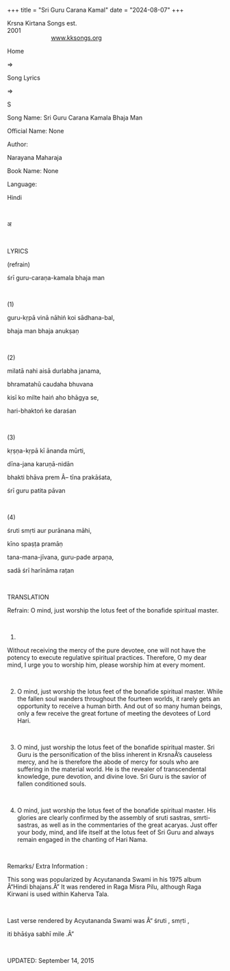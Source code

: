 +++ 
title = "Sri Guru Carana Kamal"
date = "2024-08-07"
+++

Krsna Kirtana Songs est.
2001                                                                                                                                    
            
www.kksongs.org








Home
 
⇒
 
Song Lyrics
 
⇒
 
S


Song
Name: Sri Guru Carana Kamala Bhaja Man


Official
Name: None


Author:

Narayana Maharaja


Book
Name: None


Language:

Hindi


 








अ








 


LYRICS


(refrain)


śrī
guru-caraṇa-kamala bhaja man


 


(1)


guru-kṛpā
vinā nāhiń koi sādhana-bal,


bhaja
man bhaja anukṣaṇ


 


(2)


milatā
nahi aisā durlabha janama,


bhramatahū
caudaha bhuvana


kisī
ko milte haiń aho bhāgya se,


hari-bhaktoń
ke daraśan


 


(3)


kṛṣṇa-kṛpā
kī ānanda mūrti,


dīna-jana
karuṇā-nidān


bhakti
bhāva prem Â– tīna prakāśata,


śrī
guru patita pāvan


 


(4)


śruti
smṛti aur purānana māhi,


kīno
spaṣṭa pramāṇ


tana-mana-jīvana,
guru-pade arpaṇa,


sadā
śrī harīnāma raṭan


 


TRANSLATION


Refrain:
O mind, just worship the lotus feet of the bonafide spiritual master. 


 


1)
Without receiving the mercy of the pure devotee, one will not have the potency
to execute regulative spiritual practices. Therefore, O my dear mind, I urge
you to worship him, please worship him at every moment.


 


2) O
mind, just worship the lotus feet of the bonafide spiritual master. While the
fallen soul wanders throughout the fourteen worlds, it rarely gets an
opportunity to receive a human birth. And out of so many human beings, only a
few receive the great fortune of meeting the devotees of Lord Hari.


 


3) O
mind, just worship the lotus feet of the bonafide spiritual master. Sri Guru is
the personification of the bliss inherent in KrsnaÂ’s causeless mercy, and he is
therefore the abode of mercy for souls who are suffering in the material world.
He is the revealer of transcendental knowledge, pure devotion, and divine love.
Sri Guru is the savior of fallen conditioned souls.


 


4) O
mind, just worship the lotus feet of the bonafide spiritual master. His glories
are clearly confirmed by the assembly of sruti sastras, smrti-sastras, as well
as in the commentaries of the great acaryas. Just offer your body, mind, and
life itself at the lotus feet of Sri Guru and always remain engaged in the
chanting of Hari Nama.


 


Remarks/ Extra Information
:


This
song was popularized by Acyutananda Swami in his 1975 album Â“Hindi bhajans.Â” It
was rendered in Raga Misra Pilu, although Raga Kirwani is used within Kaherva
Tala.


 


Last
verse rendered by Acyutananda Swami was Â“
śruti
, 
smṛti
,

iti bhāśya
sabhī mile
.Â”


 


UPDATED:
 September 14, 2015